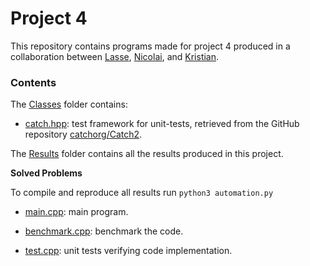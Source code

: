 # Project 4

This repository contains programs made for project 4 produced in a collaboration between [Lasse](https://github.com/lasselb87), [Nicolai](https://github.com/nicolossus), and [Kristian](https://github.com/KristianWold).


### Contents

The [Classes](https://github.com/nicolossus/FYS3150/tree/master/Project4/Classes) folder contains:

- [catch.hpp](https://github.com/nicolossus/FYS3150/blob/master/Project4/Classes/catch.hpp): test framework for unit-tests, retrieved from the GitHub repository [catchorg/Catch2](https://github.com/catchorg/Catch2).

The [Results](https://github.com/nicolossus/FYS3150/tree/master/Project4/Results) folder contains all the results produced in this project.

**Solved Problems**

To compile and reproduce all results run `python3 automation.py`

- [main.cpp](https://github.com/nicolossus/FYS3150/blob/master/Project4/main.cpp): main program.

- [benchmark.cpp](https://github.com/nicolossus/FYS3150/blob/master/Project4/benchmark.cpp): benchmark the code.

- [test.cpp](https://github.com/nicolossus/FYS3150/blob/master/Project4/test.cpp): unit tests verifying code implementation.
